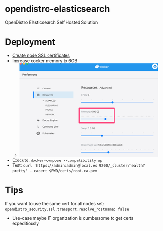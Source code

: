 # opendistro-elasticsearch
OpenDistro Elasticsearch Self Hosted Solution

# Deployment
- [Create node SSL certificates](certs/README.md)
- Increase docker memory to 6GB
    - ![docker_settings](docker_settings.png)
- Execute: `docker-compose --compatibility up`
- Test: `curl 'https://admin:admin@local.es:9200/_cluster/health?pretty' --cacert $PWD/certs/root-ca.pem`

# Tips
If you want to use the same cert for all nodes set: `opendistro_security.ssl.transport.resolve_hostname: false`
- Use-case maybe IT organization is cumbersome to get certs expeditiously